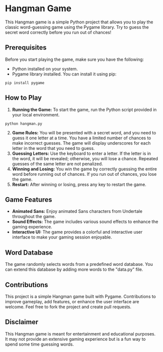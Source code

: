 # Hangman Game
This Hangman game is a simple Python project that allows you to play the classic word-guessing game using the Pygame library. Try to guess the secret word correctly before you run out of chances!
## Prerequisites
Before you start playing the game, make sure you have the following:
- Python installed on your system.
- Pygame library installed. You can install it using pip:
```
pip install pygame
```
## How to Play
1. **Running the Game:** To start the game, run the Python script provided in your local environment.
```
python hangman.py
```
2. **Game Rules:** You will be presented with a secret word, and you need to guess it one letter at a time. You have a limited number of chances to make incorrect guesses. The game will display underscores for each letter in the word that you need to guess.
3. **Guessing Letters:** Use the keyboard to enter a letter. If the letter is in the word, it will be revealed; otherwise, you will lose a chance. Repeated guesses of the same letter are not penalized.
4. **Winning and Losing:** You win the game by correctly guessing the entire word before running out of chances. If you run out of chances, you lose the game.
5. **Restart:** After winning or losing, press any key to restart the game.
## Game Features
- **Animated Sans:** Enjoy animated Sans characters from Undertale throughout the game.
- **Sound Effects:** The game includes various sound effects to enhance the gaming experience.
- **Interactive UI:** The game provides a colorful and interactive user interface to make your gaming session enjoyable.
## Word Database
The game randomly selects words from a predefined word database. You can extend this database by adding more words to the "data.py" file.
## Contributions
This project is a simple Hangman game built with Pygame. Contributions to improve gameplay, add features, or enhance the user interface are welcome. Feel free to fork the project and create pull requests.
## Disclaimer
This Hangman game is meant for entertainment and educational purposes. It may not provide an extensive gaming experience but is a fun way to spend some time guessing words.